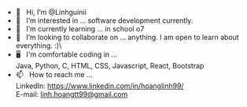 <!---
Linhguinii/Linhguinii is a ✨ special ✨ repository because its `README.md` (this file) appears on your GitHub profile.
You can click the Preview link to take a look at your changes.
--->

- 👋 &nbsp; Hi, I’m @Linhguinii
- 👀 &nbsp; I’m interested in ...
software development currently.
- 🌱 &nbsp; I’m currently learning ...
in school o7
- 💞️ &nbsp; I’m looking to collaborate on ...
anything. I am open to learn about everything. :)\
- 🖥️ &nbsp; I'm comfortable coding in ... \
Java, Python, C, HTML, CSS, Javascript, React, Bootstrap
- 📫 &nbsp; How to reach me ...\
LinkedIn: https://www.linkedin.com/in/hoanglinh99/ \
E-mail: linh.hoangtt99@gmail.com

